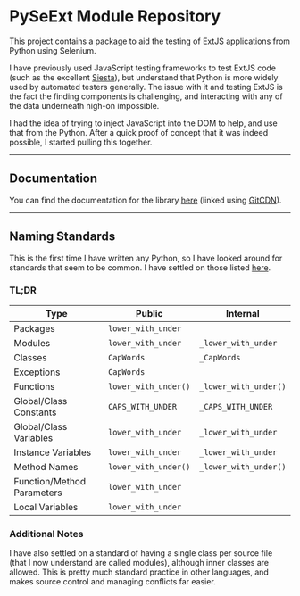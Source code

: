 # PySeExt Module Repository

This project contains a package to aid the testing of ExtJS applications from Python using Selenium.

I have previously used JavaScript testing frameworks to test ExtJS code (such as the excellent [Siesta](https://www.bryntum.com/products/siesta/)), but understand that Python is more widely used by automated testers generally. The issue with it and testing ExtJS is the fact the finding components is challenging, and interacting with any of the data underneath nigh-on impossible.

I had the idea of trying to inject JavaScript into the DOM to help, and use that from the Python. After a quick proof of concept
that it was indeed possible, I started pulling this together.

---
## Documentation

You can find the documentation for the library [here](https://gitcdn.link/cdn/westy/pyseext/master/docs/pyseext/index.html) (linked using [GitCDN](https://gitcdn.link)).

---
## Naming Standards

This is the first time I have written any Python, so I have looked around for standards that seem to be common.
I have settled on those listed [here](https://namingconvention.org/python/).

### TL;DR
**Type** | **Public** | **Internal**
--- | --- | ---
Packages | `lower_with_under` |
Modules | `lower_with_under` | `_lower_with_under`
Classes | `CapWords` | `_CapWords`
Exceptions | `CapWords` |
Functions | `lower_with_under()` | `_lower_with_under()`
Global/Class Constants | `CAPS_WITH_UNDER` | `_CAPS_WITH_UNDER`
Global/Class Variables | `lower_with_under` | `_lower_with_under`
Instance Variables | `lower_with_under` | `_lower_with_under`
Method Names | `lower_with_under()` | `_lower_with_under()`
Function/Method Parameters | `lower_with_under` |
Local Variables | `lower_with_under` |

### Additional Notes
I have also settled on a standard of having a single class per source file (that I now understand are called modules), although inner classes are allowed.
This is pretty much standard practice in other languages, and makes source control and managing conflicts far easier.